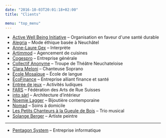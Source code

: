 ```yaml
---
date: "2016-10-03T20:01:18+02:00"
title: "Clients"

menu: "top_menu"
---
```

* [Active Well Being Initiative](http://activewellbeing.org/) – Organisation en faveur d'une santé durable
* [Alegria](http://www.alegria-mode.ch/) – Mode éthique basée à Neuchâtel
* [Anne-Laure Gex](http://annelauregex.ch/) – Interprète
* [Artimmod](http://www.artimmod.ch/) – Agencement de cuisines
* [Cogespro](http://www.cogespro.ch/) – Entreprise générale
* [Collectif Anonyme]() – Troupe de Théâtre Neuchateloise
* [Clara Meloni](http://www.clarameloni.com/) – Chanteuse Soprano
* [École Mosaïque](http://ecolemosaique.ch/) – École de langue
* [ÉcoFinance]() – Entreprise alliant finance et santé
* [Entrée de jeux](http://www.entree-de-jeux.ch) – Activités ludiques
* [FARS](http://www.federation-arts-rue.ch/) – Fédération des Arts de Rue Suisses
* [into sàrl](http://www.intosarl.ch/) – Architecture d’intérieur
* [Noemie Lagger](http://noemielagger.ch/) – Bijoutière contemporaine
* [Nomad](http://www.nomad-ne.ch/) – Soins à domicile
* [Les Petits Chanteurs à la Gueule de Bois](https://www.pcgb.ch/) – Trio musical
* [Solange Berger](http://art-berger.ch/) – Artiste peintre

_____________________________
* [Pentagon System](http://www.pentagon-system.ch/) – Entreprise informatique

